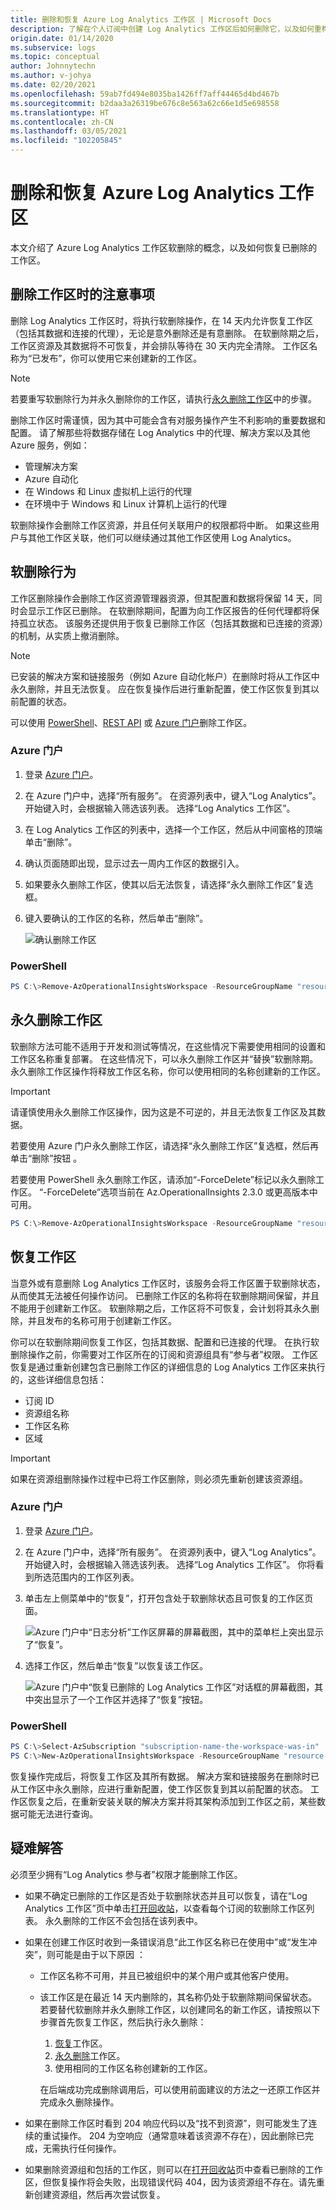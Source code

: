```yaml
---
title: 删除和恢复 Azure Log Analytics 工作区 | Microsoft Docs
description: 了解在个人订阅中创建 Log Analytics 工作区后如何删除它，以及如何重构工作区模型。
origin.date: 01/14/2020
ms.subservice: logs
ms.topic: conceptual
author: Johnnytechn
ms.author: v-johya
ms.date: 02/20/2021
ms.openlocfilehash: 59ab7fd494e8035ba1426ff7aff44465d4bd467b
ms.sourcegitcommit: b2daa3a26319be676c8e563a62c66e1d5e698558
ms.translationtype: HT
ms.contentlocale: zh-CN
ms.lasthandoff: 03/05/2021
ms.locfileid: "102205845"
---
```

# <a name="delete-and-recover-azure-log-analytics-workspace"></a>删除和恢复 Azure Log Analytics 工作区

本文介绍了 Azure Log Analytics 工作区软删除的概念，以及如何恢复已删除的工作区。

## <a name="considerations-when-deleting-a-workspace"></a>删除工作区时的注意事项

删除 Log Analytics 工作区时，将执行软删除操作，在 14 天内允许恢复工作区（包括其数据和连接的代理），无论是意外删除还是有意删除。 在软删除期之后，工作区资源及其数据将不可恢复，并会排队等待在 30 天内完全清除。 工作区名称为“已发布”，你可以使用它来创建新的工作区。

> [!NOTE]
> 若要重写软删除行为并永久删除你的工作区，请执行[永久删除工作区](#permanent-workspace-delete)中的步骤。

删除工作区时需谨慎，因为其中可能会含有对服务操作产生不利影响的重要数据和配置。 请了解那些将数据存储在 Log Analytics 中的代理、解决方案以及其他 Azure 服务，例如：

* 管理解决方案
* Azure 自动化
* 在 Windows 和 Linux 虚拟机上运行的代理
* 在环境中于 Windows 和 Linux 计算机上运行的代理

软删除操作会删除工作区资源，并且任何关联用户的权限都将中断。 如果这些用户与其他工作区关联，他们可以继续通过其他工作区使用 Log Analytics。

## <a name="soft-delete-behavior"></a>软删除行为

工作区删除操作会删除工作区资源管理器资源，但其配置和数据将保留 14 天，同时会显示工作区已删除。 在软删除期间，配置为向工作区报告的任何代理都将保持孤立状态。 该服务还提供用于恢复已删除工作区（包括其数据和已连接的资源）的机制，从实质上撤消删除。

> [!NOTE] 
> 已安装的解决方案和链接服务（例如 Azure 自动化帐户）在删除时将从工作区中永久删除，并且无法恢复。 应在恢复操作后进行重新配置，使工作区恢复到其以前配置的状态。

可以使用 [PowerShell](https://docs.microsoft.com/powershell/module/azurerm.operationalinsights/remove-azurermoperationalinsightsworkspace)、[REST API](https://docs.microsoft.com/rest/api/loganalytics/workspaces/delete) 或 [Azure 门户](https://portal.azure.cn)删除工作区。

### <a name="azure-portal"></a>Azure 门户

1. 登录 [Azure 门户](https://portal.azure.cn)。 
2. 在 Azure 门户中，选择“所有服务”。 在资源列表中，键入“Log Analytics”。 开始键入时，会根据输入筛选该列表。 选择“Log Analytics 工作区”。
3. 在 Log Analytics 工作区的列表中，选择一个工作区，然后从中间窗格的顶端单击“删除”。
4. 确认页面随即出现，显示过去一周内工作区的数据引入。 
5. 如果要永久删除工作区，使其以后无法恢复，请选择“永久删除工作区”复选框。
6. 键入要确认的工作区的名称，然后单击“删除”。

   ![确认删除工作区](./media/delete-workspace/workspace-delete.png)

### <a name="powershell"></a>PowerShell
```PowerShell
PS C:\>Remove-AzOperationalInsightsWorkspace -ResourceGroupName "resource-group-name" -Name "workspace-name"
```

## <a name="permanent-workspace-delete"></a>永久删除工作区
软删除方法可能不适用于开发和测试等情况，在这些情况下需要使用相同的设置和工作区名称重复部署。 在这些情况下，可以永久删除工作区并“替换”软删除期。 永久删除工作区操作将释放工作区名称，你可以使用相同的名称创建新的工作区。

> [!IMPORTANT]
> 请谨慎使用永久删除工作区操作，因为这是不可逆的，并且无法恢复工作区及其数据。

若要使用 Azure 门户永久删除工作区，请选择“永久删除工作区”复选框，然后再单击“删除”按钮 。

若要使用 PowerShell 永久删除工作区，请添加“-ForceDelete”标记以永久删除工作区。 “-ForceDelete”选项当前在 Az.OperationalInsights 2.3.0 或更高版本中可用。 

```powershell
PS C:\>Remove-AzOperationalInsightsWorkspace -ResourceGroupName "resource-group-name" -Name "workspace-name" -ForceDelete
```

## <a name="recover-workspace"></a>恢复工作区
当意外或有意删除 Log Analytics 工作区时，该服务会将工作区置于软删除状态，从而使其无法被任何操作访问。 已删除工作区的名称将在软删除期间保留，并且不能用于创建新工作区。 软删除期之后，工作区将不可恢复，会计划将其永久删除，并且发布的名称可用于创建新工作区。

你可以在软删除期间恢复工作区，包括其数据、配置和已连接的代理。 在执行软删除操作之前，你需要对工作区所在的订阅和资源组具有“参与者”权限。 工作区恢复是通过重新创建包含已删除工作区的详细信息的 Log Analytics 工作区来执行的，这些详细信息包括：

- 订阅 ID
- 资源组名称
- 工作区名称
- 区域

> [!IMPORTANT]
> 如果在资源组删除操作过程中已将工作区删除，则必须先重新创建该资源组。

### <a name="azure-portal"></a>Azure 门户

1. 登录 [Azure 门户](https://portal.azure.cn)。 
2. 在 Azure 门户中，选择“所有服务”。 在资源列表中，键入“Log Analytics”。 开始键入时，会根据输入筛选该列表。 选择“Log Analytics 工作区”。 你将看到所选范围内的工作区列表。
3. 单击左上侧菜单中的“恢复”，打开包含处于软删除状态且可恢复的工作区页面。

   ![Azure 门户中“日志分析”工作区屏幕的屏幕截图，其中的菜单栏上突出显示了“恢复”。](./media/delete-workspace/recover-menu.png)

4. 选择工作区，然后单击“恢复”以恢复该工作区。

   ![Azure 门户中“恢复已删除的 Log Analytics 工作区”对话框的屏幕截图，其中突出显示了一个工作区并选择了“恢复”按钮。](./media/delete-workspace/recover-workspace.png)


### <a name="powershell"></a>PowerShell
```PowerShell
PS C:\>Select-AzSubscription "subscription-name-the-workspace-was-in"
PS C:\>New-AzOperationalInsightsWorkspace -ResourceGroupName "resource-group-name-the-workspace-was-in" -Name "deleted-workspace-name" -Location "region-name-the-workspace-was-in"
```

恢复操作完成后，将恢复工作区及其所有数据。 解决方案和链接服务在删除时已从工作区中永久删除，应进行重新配置，使工作区恢复到其以前配置的状态。 工作区恢复之后，在重新安装关联的解决方案并将其架构添加到工作区之前，某些数据可能无法进行查询。

## <a name="troubleshooting"></a>疑难解答

必须至少拥有“Log Analytics 参与者”权限才能删除工作区。

* 如果不确定已删除的工作区是否处于软删除状态并且可以恢复，请在“Log Analytics 工作区”页中单击[打开回收站](#recover-workspace)，以查看每个订阅的软删除工作区列表。 永久删除的工作区不会包括在该列表中。
* 如果在创建工作区时收到一条错误消息“此工作区名称已在使用中”或“发生冲突”，则可能是由于以下原因 ：
  * 工作区名称不可用，并且已被组织中的某个用户或其他客户使用。
  * 该工作区是在最近 14 天内删除的，其名称仍处于软删除期间保留状态。 若要替代软删除并永久删除工作区，以创建同名的新工作区，请按照以下步骤首先恢复工作区，然后执行永久删除：<br>
    1. [恢复](#recover-workspace)工作区。
    2. [永久删除](#permanent-workspace-delete)工作区。
    3. 使用相同的工作区名称创建新的工作区。
 
      在后端成功完成删除调用后，可以使用前面建议的方法之一还原工作区并完成永久删除操作。

* 如果在删除工作区时看到 204 响应代码以及“找不到资源”，则可能发生了连续的重试操作。 204 为空响应（通常意味着该资源不存在），因此删除已完成，无需执行任何操作。
* 如果删除资源组和包括的工作区，则可以在[打开回收站](#recover-workspace)页中查看已删除的工作区，但恢复操作将会失败，出现错误代码 404，因为该资源组不存在。请先重新创建资源组，然后再次尝试恢复。

